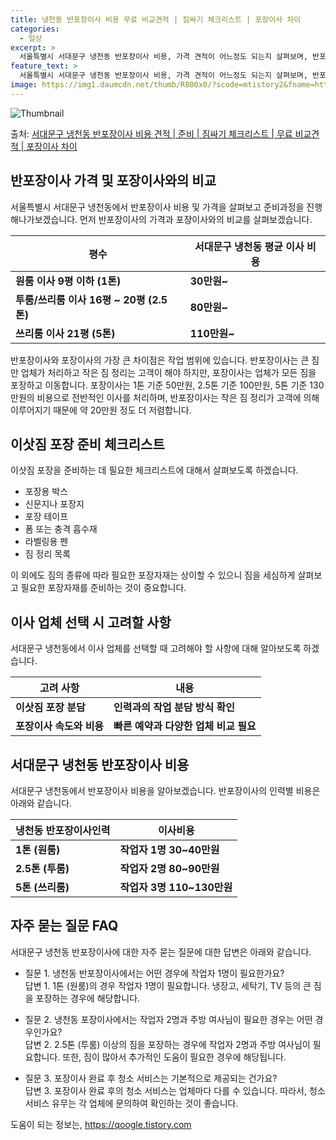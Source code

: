 ```yaml
---
title: 냉천동 반포장이사 비용 무료 비교견적 | 짐싸기 체크리스트 | 포장이사 차이
categories:
  - 일상
excerpt: >
  서울특별시 서대문구 냉천동 반포장이사 비용, 가격 견적이 어느정도 되는지 살펴보며, 반포장이사를 준비함에 있어 짐싸기 준비 체크리스트가 무엇인지 보겠습니다. 마지막으로 포장이사와 차이점을 통해 무료 비교견적으로 어떤 것이 더 합리적인 선택인지 공유 드립니다.서대문구 냉천동 포장이사 견적 샘플 보기 👈 클릭서대문구 냉천동 포장이사 가격 살펴보기 👈 클릭서대문구 냉천동 반포장이사 평균 이사 비용평수서대문구 냉천동 평균 이사 비용원룸 이사9평 이하 (1톤)30만원~투룸/쓰리룸 이사16평 ~ 20평 (2.5톤)80만원~쓰리룸 이사21평 (5톤) ~110만원~우리집 무료 이사견적 받기 👈 클릭포장 vs 반포장: 가장 큰 차이점포장이사와 반포장이사의 가장 큰 차이점은 작업 범위에 있습니다. 포장이사는 업체가 ..
feature_text: >
  서울특별시 서대문구 냉천동 반포장이사 비용, 가격 견적이 어느정도 되는지 살펴보며, 반포장이사를 준비함에 있어 짐싸기 준비 체크리스트가 무엇인지 보겠습니다. 마지막으로 포장이사와 차이점을 통해 무료 비교견적으로 어떤 것이 더 합리적인 선택인지 공유 드립니다.서대문구 냉천동 포장이사 견적 샘플 보기 👈 클릭서대문구 냉천동 포장이사 가격 살펴보기 👈 클릭서대문구 냉천동 반포장이사 평균 이사 비용평수서대문구 냉천동 평균 이사 비용원룸 이사9평 이하 (1톤)30만원~투룸/쓰리룸 이사16평 ~ 20평 (2.5톤)80만원~쓰리룸 이사21평 (5톤) ~110만원~우리집 무료 이사견적 받기 👈 클릭포장 vs 반포장: 가장 큰 차이점포장이사와 반포장이사의 가장 큰 차이점은 작업 범위에 있습니다. 포장이사는 업체가 ..
image: https://img1.daumcdn.net/thumb/R800x0/?scode=mtistory2&fname=https%3A%2F%2Fblog.kakaocdn.net%2Fdn%2FHwFE9%2FbtsHcbfiMxv%2FBlBqJs15xAEORCJfgHzKBk%2Fimg.webp
---
```


![Thumbnail](https://img1.daumcdn.net/thumb/R800x0/?scode=mtistory2&fname=https%3A%2F%2Fblog.kakaocdn.net%2Fdn%2FHwFE9%2FbtsHcbfiMxv%2FBlBqJs15xAEORCJfgHzKBk%2Fimg.webp)

<p>출처: <a href="https://qoogle.tistory.com/9908" rel="dofollow">서대문구 냉천동 반포장이사 비용 견적 | 준비 | 짐싸기 체크리스트 | 무료 비교견적 | 포장이사 차이</a> </p>

## 반포장이사 가격 및 포장이사와의 비교

서울특별시 서대문구 냉천동에서 반포장이사 비용 및 가격을 살펴보고 준비과정을 진행해나가보겠습니다. 먼저 반포장이사의 가격과 포장이사와의
비교를 살펴보겠습니다.

**평수** | **서대문구 냉천동 평균 이사 비용**  
---|---  
**원룸 이사 9평 이하 (1톤)** | **30만원~**  
**투룸/쓰리룸 이사 16평 ~ 20평 (2.5톤)** | **80만원~**  
**쓰리룸 이사 21평 (5톤)** | **110만원~**  
  
반포장이사와 포장이사의 가장 큰 차이점은 작업 범위에 있습니다. 반포장이사는 큰 짐만 업체가 처리하고 작은 짐 정리는 고객이 해야 하지만,
포장이사는 업체가 모든 짐을 포장하고 이동합니다. 포장이사는 1톤 기준 50만원, 2.5톤 기준 100만원, 5톤 기준 130만원의 비용으로
전반적인 이사를 처리하며, 반포장이사는 작은 짐 정리가 고객에 의해 이루어지기 때문에 약 20만원 정도 더 저렴합니다.

## 이삿짐 포장 준비 체크리스트

이삿짐 포장을 준비하는 데 필요한 체크리스트에 대해서 살펴보도록 하겠습니다.

  * 포장용 박스
  * 신문지나 포장지
  * 포장 테이프
  * 폼 또는 충격 흡수재
  * 라벨링용 펜
  * 짐 정리 목록

이 외에도 짐의 종류에 따라 필요한 포장자재는 상이할 수 있으니 짐을 세심하게 살펴보고 필요한 포장자재를 준비하는 것이 중요합니다.

## 이사 업체 선택 시 고려할 사항

서대문구 냉천동에서 이사 업체를 선택할 때 고려해야 할 사항에 대해 알아보도록 하겠습니다.

**고려 사항** | **내용**  
---|---  
**이삿짐 포장 분담** | **인력과의 작업 분담 방식 확인**  
**포장이사 속도와 비용** | **빠른 예약과 다양한 업체 비교 필요**  
  
## 서대문구 냉천동 반포장이사 비용

서대문구 냉천동에서 반포장이사 비용을 알아보겠습니다. 반포장이사의 인력별 비용은 아래와 같습니다.

**냉천동 반포장이사인력** | **이사비용**  
---|---  
**1톤 (원룸)** | **작업자 1명 30~40만원**  
**2.5톤 (투룸)** | **작업자 2명 80~90만원**  
**5톤 (쓰리룸)** | **작업자 3명 110~130만원**  
  
## 자주 묻는 질문 FAQ

서대문구 냉천동 반포장이사에 대한 자주 묻는 질문에 대한 답변은 아래와 같습니다.

  * 질문 1. 냉천동 반포장이사에서는 어떤 경우에 작업자 1명이 필요한가요?  
답변 1. 1톤 (원룸)의 경우 작업자 1명이 필요합니다. 냉장고, 세탁기, TV 등의 큰 짐을 포장하는 경우에 해당합니다.

  * 질문 2. 냉천동 포장이사에서는 작업자 2명과 주방 여사님이 필요한 경우는 어떤 경우인가요?  
답변 2. 2.5톤 (투룸) 이상의 짐을 포장하는 경우에 작업자 2명과 주방 여사님이 필요합니다. 또한, 짐이 많아서 추가적인 도움이 필요한
경우에 해당됩니다.

  * 질문 3. 포장이사 완료 후 청소 서비스는 기본적으로 제공되는 건가요?  
답변 3. 포장이사 완료 후의 청소 서비스는 업체마다 다를 수 있습니다. 따라서, 청소 서비스 유무는 각 업체에 문의하여 확인하는 것이
좋습니다.

 

도움이 되는 정보는, <a href="https://qoogle.tistory.com" rel="dofollow">https://qoogle.tistory.com</a>


